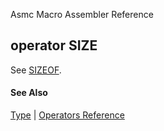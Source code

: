 Asmc Macro Assembler Reference

## operator SIZE

See [SIZEOF](operator-sizeof.md).

#### See Also

[Type](type.md) | [Operators Reference](readme.md)
